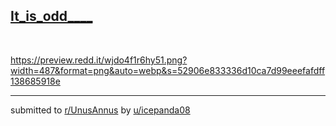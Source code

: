 ## [It_is_odd____](https://www.reddit.com/r/UnusAnnus/comments/jrtbo4/it_is_odd/)
&#x200B;

https://preview.redd.it/wjdo4f1r6hy51.png?width=487&format=png&auto=webp&s=52906e833336d10ca7d99eeefafdff138685918e

---

submitted to [r/UnusAnnus](https://www.reddit.com/r/UnusAnnus) by [u/icepanda08](https://www.reddit.com/user/icepanda08)
